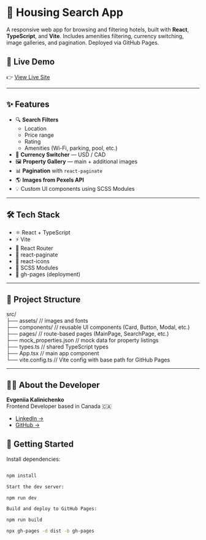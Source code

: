 # 🏨 Housing Search App

A responsive web app for browsing and filtering hotels, built with **React**, **TypeScript**, and **Vite**. Includes amenities filtering, currency switching, image galleries, and pagination. Deployed via GitHub Pages.

## 🔗 Live Demo

👉 [View Live Site](https://EvgeniyaKalinichenko.github.io/housing_search/)

---

## ✨ Features

- 🔍 **Search Filters**
  - Location
  - Price range
  - Rating
  - Amenities (Wi-Fi, parking, pool, etc.)
- 💱 **Currency Switcher** — USD / CAD
- 🖼️ **Property Gallery** — main + additional images
- 📊 **Pagination** with `react-paginate`
- 🌎 **Images from Pexels API**
- 💡 Custom UI components using SCSS Modules

---

## 🛠️ Tech Stack

- ⚛️ React + TypeScript
- ⚡ Vite
- 🔁 React Router
- 🔢 react-paginate
- 🎨 react-icons
- 🧩 SCSS Modules
- 🚀 gh-pages (deployment)

---

## 📁 Project Structure


src/ <br> ├── assets/ // images and fonts <br> ├── components/ // reusable UI components (Card, Button, Modal, etc.) <br> ├── pages/ // route-based pages (MainPage, SearchPage, etc.) <br> ├── mock_properties.json // mock data for property listings <br> ├── types.ts // shared TypeScript types <br> ├── App.tsx // main app component <br> └── vite.config.ts // Vite config with base path for GitHub Pages

---

## 🙋‍♀️ About the Developer

**Evgeniia Kalinichenko**  
Frontend Developer based in Canada 🇨🇦

- [LinkedIn →](https://www.linkedin.com/in/evgeniia-kalinichenko)  
- [GitHub →](https://github.com/EvgeniyaKalinichenko)


## 🚀 Getting Started

Install dependencies:

```bash

npm install

Start the dev server:

npm run dev

Build and deploy to GitHub Pages:

npm run build

npx gh-pages -d dist -b gh-pages


